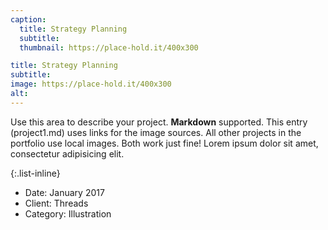 ```yaml
---
caption:
  title: Strategy Planning
  subtitle: 
  thumbnail: https://place-hold.it/400x300

title: Strategy Planning
subtitle: 
image: https://place-hold.it/400x300
alt: 
---
```


Use this area to describe your project. **Markdown** supported. This entry (project1.md) uses links for the image sources. All other projects in the portfolio use local images. Both work just fine! Lorem ipsum dolor sit amet, consectetur adipisicing elit.

{:.list-inline}

- Date: January 2017
- Client: Threads
- Category: Illustration
